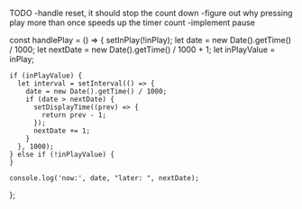 TODO
-handle reset, it should stop the count down
-figure out why pressing play more than once speeds up the timer count
-implement pause













const handlePlay = () => {
    setInPlay(!inPlay);
    let date = new Date().getTime() / 1000;
    let nextDate = new Date().getTime() / 1000 + 1;
    let inPlayValue = inPlay;

    if (inPlayValue) {
      let interval = setInterval(() => {
        date = new Date().getTime() / 1000;
        if (date > nextDate) {
          setDisplayTime((prev) => {
            return prev - 1;
          });
          nextDate += 1;
        }
      }, 1000);
    } else if (!inPlayValue) {
    }

    console.log('now:', date, "later: ", nextDate);
  };


